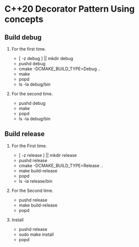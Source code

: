 # C++20 Decorator Pattern Using concepts

## Build debug

1. For the first time.
   - [ -z debug ] || mkdir debug
   - pushd debug
   - cmake -DCMAKE_BUILD_TYPE=Debug ..
   - make
   - popd
   - ls -la debug/bin

2. For the second time.
   - pushd debug
   - make
   - popd
   - ls -la debug/bin


## Build release

1. For the First time.
   - [ -z release ] || mkdir release
   - pushd release
   - cmake -DCMAKE_BUILD_TYPE=Release ..
   - make build-release
   - popd
   - ls -la release/bin

2. For the Second time.
   - pushd release
   - make build-release
   - popd

3. Install
   - pushd release
   - sudo make install
   - popd

